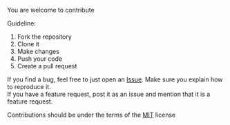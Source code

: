 You are welcome to contribute

Guideline:
1. Fork the repository
2. Clone it
3. Make changes
4. Push your code
5. Create a pull request

If you find a bug, feel free to just open an [Issue](https://github.com/zoghlami-khalil/Sunrise/issues). Make sure you explain how to reproduce it.<br/>
If you have a feature request, post it as an issue and mention that it is a feature request.<br/>

Contributions should be under the terms of the [MIT](/LICENSE) license
